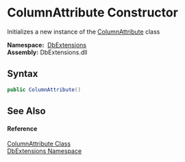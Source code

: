 ColumnAttribute Constructor
===========================
Initializes a new instance of the [ColumnAttribute][1] class

  **Namespace:**  [DbExtensions][2]  
  **Assembly:** DbExtensions.dll

Syntax
------

```csharp
public ColumnAttribute()
```


See Also
--------

#### Reference
[ColumnAttribute Class][1]  
[DbExtensions Namespace][2]  

[1]: README.md
[2]: ../README.md